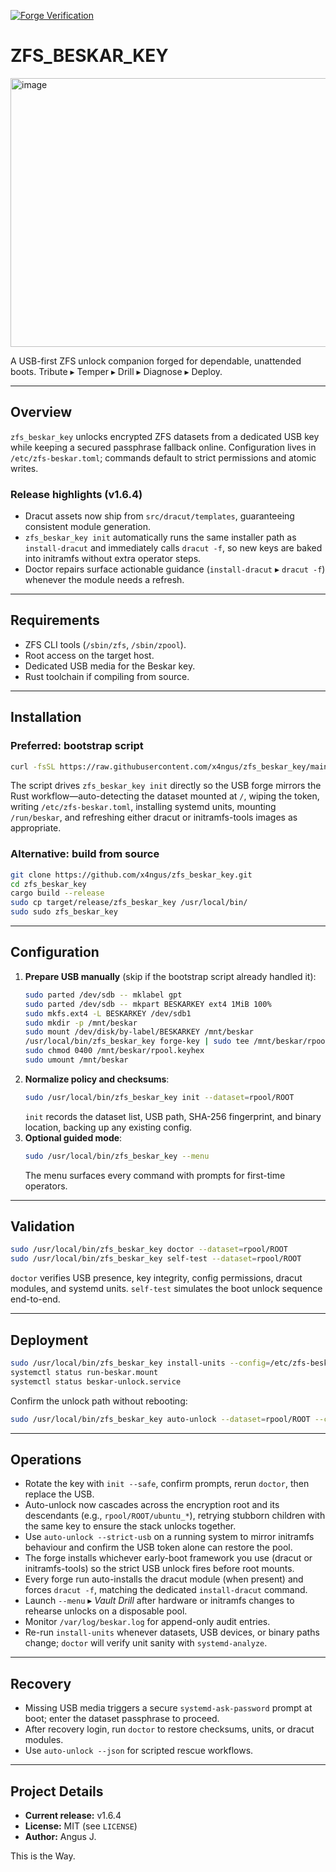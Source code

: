 [![Forge Verification](https://github.com/x4ngus/zfs_beskar_key/actions/workflows/rust.yml/badge.svg)](https://github.com/x4ngus/zfs_beskar_key/actions)

# **ZFS_BESKAR_KEY**

<img width="860" height="430" alt="image" src="https://github.com/user-attachments/assets/309192cc-9f2b-42ac-b36a-918083e472ef" />

A USB-first ZFS unlock companion forged for dependable, unattended boots. Tribute ▸ Temper ▸ Drill ▸ Diagnose ▸ Deploy.

---

## Overview

`zfs_beskar_key` unlocks encrypted ZFS datasets from a dedicated USB key while keeping a secured passphrase fallback online. Configuration lives in `/etc/zfs-beskar.toml`; commands default to strict permissions and atomic writes.

### Release highlights (v1.6.4)

- Dracut assets now ship from `src/dracut/templates`, guaranteeing consistent module generation.
- `zfs_beskar_key init` automatically runs the same installer path as `install-dracut` and immediately calls `dracut -f`, so new keys are baked into initramfs without extra operator steps.
- Doctor repairs surface actionable guidance (`install-dracut` ▸ `dracut -f`) whenever the module needs a refresh.

---

## Requirements

- ZFS CLI tools (`/sbin/zfs`, `/sbin/zpool`).
- Root access on the target host.
- Dedicated USB media for the Beskar key.
- Rust toolchain if compiling from source.

---

## Installation

### Preferred: bootstrap script

```bash
curl -fsSL https://raw.githubusercontent.com/x4ngus/zfs_beskar_key/main/scripts/bootstrap.sh | sudo bash
```

The script drives `zfs_beskar_key init` directly so the USB forge mirrors the Rust workflow—auto-detecting the dataset mounted at `/`, wiping the token, writing `/etc/zfs-beskar.toml`, installing systemd units, mounting `/run/beskar`, and refreshing either dracut or initramfs-tools images as appropriate.

### Alternative: build from source

```bash
git clone https://github.com/x4ngus/zfs_beskar_key.git
cd zfs_beskar_key
cargo build --release
sudo cp target/release/zfs_beskar_key /usr/local/bin/
sudo sudo zfs_beskar_key
```

---

## Configuration

1. **Prepare USB manually** (skip if the bootstrap script already handled it):
   ```bash
   sudo parted /dev/sdb -- mklabel gpt
   sudo parted /dev/sdb -- mkpart BESKARKEY ext4 1MiB 100%
   sudo mkfs.ext4 -L BESKARKEY /dev/sdb1
   sudo mkdir -p /mnt/beskar
   sudo mount /dev/disk/by-label/BESKARKEY /mnt/beskar
   /usr/local/bin/zfs_beskar_key forge-key | sudo tee /mnt/beskar/rpool.keyhex >/dev/null
   sudo chmod 0400 /mnt/beskar/rpool.keyhex
   sudo umount /mnt/beskar
   ```
2. **Normalize policy and checksums**:
   ```bash
   sudo /usr/local/bin/zfs_beskar_key init --dataset=rpool/ROOT
   ```
   `init` records the dataset list, USB path, SHA-256 fingerprint, and binary location, backing up any existing config.
3. **Optional guided mode**:
   ```bash
   sudo /usr/local/bin/zfs_beskar_key --menu
   ```
   The menu surfaces every command with prompts for first-time operators.

---

## Validation

```bash
sudo /usr/local/bin/zfs_beskar_key doctor --dataset=rpool/ROOT
sudo /usr/local/bin/zfs_beskar_key self-test --dataset=rpool/ROOT
```

`doctor` verifies USB presence, key integrity, config permissions, dracut modules, and systemd units. `self-test` simulates the boot unlock sequence end-to-end.

---

## Deployment

```bash
sudo /usr/local/bin/zfs_beskar_key install-units --config=/etc/zfs-beskar.toml
systemctl status run-beskar.mount
systemctl status beskar-unlock.service
```

Confirm the unlock path without rebooting:

```bash
sudo /usr/local/bin/zfs_beskar_key auto-unlock --dataset=rpool/ROOT --config=/etc/zfs-beskar.toml
```

---

## Operations

- Rotate the key with `init --safe`, confirm prompts, rerun `doctor`, then replace the USB.
- Auto-unlock now cascades across the encryption root and its descendants (e.g., `rpool/ROOT/ubuntu_*`), retrying stubborn children with the same key to ensure the stack unlocks together.
- Use `auto-unlock --strict-usb` on a running system to mirror initramfs behaviour and confirm the USB token alone can restore the pool.
- The forge installs whichever early-boot framework you use (dracut or initramfs-tools) so the strict USB unlock fires before root mounts.
- Every forge run auto-installs the dracut module (when present) and forces `dracut -f`, matching the dedicated `install-dracut` command.
- Launch `--menu` ▸ *Vault Drill* after hardware or initramfs changes to rehearse unlocks on a disposable pool.
- Monitor `/var/log/beskar.log` for append-only audit entries.
- Re-run `install-units` whenever datasets, USB devices, or binary paths change; `doctor` will verify unit sanity with `systemd-analyze`.

---

## Recovery

- Missing USB media triggers a secure `systemd-ask-password` prompt at boot; enter the dataset passphrase to proceed.
- After recovery login, run `doctor` to restore checksums, units, or dracut modules.
- Use `auto-unlock --json` for scripted rescue workflows.

---

## Project Details

- **Current release:** v1.6.4
- **License:** MIT (see `LICENSE`)
- **Author:** Angus J.

This is the Way.
